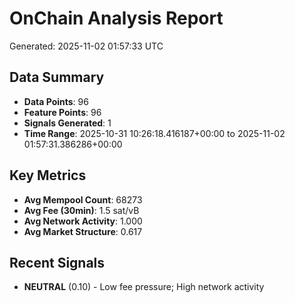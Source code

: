 # OnChain Analysis Report
Generated: 2025-11-02 01:57:33 UTC

## Data Summary
- **Data Points**: 96
- **Feature Points**: 96
- **Signals Generated**: 1
- **Time Range**: 2025-10-31 10:26:18.416187+00:00 to 2025-11-02 01:57:31.386286+00:00

## Key Metrics
- **Avg Mempool Count**: 68273
- **Avg Fee (30min)**: 1.5 sat/vB
- **Avg Network Activity**: 1.000
- **Avg Market Structure**: 0.617

## Recent Signals
- **NEUTRAL** (0.10) - Low fee pressure; High network activity
